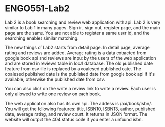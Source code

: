 # ENGO551-Lab2

Lab 2 is a book searching and review web application with api.
Lab 2 is very similar to Lab 1 in many pages. Sign in, sign out, register page, and the main page are the same. You are not able to register a same user id, and the searching enables similar matching.

The new things of Lab2 starts from detail page. In detail page, average rating and reviews are added. Average rating is a data extracted from google book api and reviews are input by the users of the web application and are stored in reviews table in local database. The old published date feature from csv file is replaced by a coalesed published date. The coalesed published date is the published date from google book api if it's available, otherwise the published date from csv.

You can also click on the write a review link to write a review. Each user is only allowed to write one review on each book.

The web application also has its own api. The addess is /api/book/isbn/. You will get the following features:
title, ISBN10, ISBN13, author, published date, average rating, and review count. It returns in JSON format.
The website will output the 404 status code if you enter a unfound isbn.